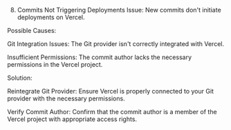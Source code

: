 08. Commits Not Triggering Deployments
Issue: New commits don't initiate deployments on Vercel.​

Possible Causes:

Git Integration Issues: The Git provider isn't correctly integrated with Vercel.​

Insufficient Permissions: The commit author lacks the necessary permissions in the Vercel project.​

Solution:

Reintegrate Git Provider: Ensure Vercel is properly connected to your Git provider with the necessary permissions.​

Verify Commit Author: Confirm that the commit author is a member of the Vercel project with appropriate access rights.​

